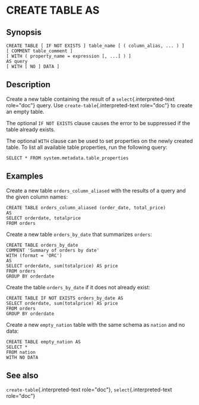 # CREATE TABLE AS

## Synopsis

``` text
CREATE TABLE [ IF NOT EXISTS ] table_name [ ( column_alias, ... ) ]
[ COMMENT table_comment ]
[ WITH ( property_name = expression [, ...] ) ]
AS query
[ WITH [ NO ] DATA ]
```

## Description

Create a new table containing the result of a `select`{.interpreted-text
role="doc"} query. Use `create-table`{.interpreted-text role="doc"} to
create an empty table.

The optional `IF NOT EXISTS` clause causes the error to be suppressed if
the table already exists.

The optional `WITH` clause can be used to set properties on the newly
created table. To list all available table properties, run the following
query:

    SELECT * FROM system.metadata.table_properties

## Examples

Create a new table `orders_column_aliased` with the results of a query
and the given column names:

    CREATE TABLE orders_column_aliased (order_date, total_price)
    AS
    SELECT orderdate, totalprice
    FROM orders

Create a new table `orders_by_date` that summarizes `orders`:

    CREATE TABLE orders_by_date
    COMMENT 'Summary of orders by date'
    WITH (format = 'ORC')
    AS
    SELECT orderdate, sum(totalprice) AS price
    FROM orders
    GROUP BY orderdate

Create the table `orders_by_date` if it does not already exist:

    CREATE TABLE IF NOT EXISTS orders_by_date AS
    SELECT orderdate, sum(totalprice) AS price
    FROM orders
    GROUP BY orderdate

Create a new `empty_nation` table with the same schema as `nation` and
no data:

    CREATE TABLE empty_nation AS
    SELECT *
    FROM nation
    WITH NO DATA

## See also

`create-table`{.interpreted-text role="doc"}, `select`{.interpreted-text
role="doc"}
